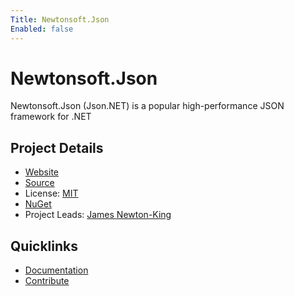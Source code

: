 ```yaml
---
Title: Newtonsoft.Json
Enabled: false
---
```

# Newtonsoft.Json

Newtonsoft.Json (Json.NET) is a popular high-performance JSON framework for .NET

## Project Details

* [Website](https://www.newtonsoft.com/json)
* [Source](https://github.com/JamesNK/Newtonsoft.Json)
* License: [MIT](https://github.com/JamesNK/Newtonsoft.Json/blob/master/LICENSE.md)
* [NuGet](https://www.nuget.org/packages/Newtonsoft.Json/)
* Project Leads: [James Newton-King](https://github.com/JamesNK)

## Quicklinks

* [Documentation](https://www.newtonsoft.com/json/help)
* [Contribute](https://github.com/JamesNK/Newtonsoft.Json/blob/master/CONTRIBUTING.md)
